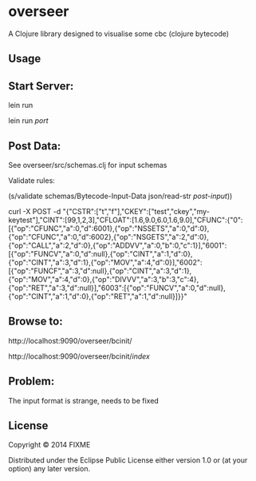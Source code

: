 # overseer

A Clojure library designed to visualise some cbc (clojure bytecode)

## Usage


Start Server:
----------------

lein run


lein run *port*



Post Data:
----------------


See overseer/src/schemas.clj for input schemas

Validate rules:

(s/validate schemas/Bytecode-Input-Data json/read-str *post-input*))

curl -X POST -d  "{\"CSTR\":[\"t\",\"f\"],\"CKEY\":[\"test\",\"ckey\",\"my-keytest\"],\"CINT\":[99,1,2,3],\"CFLOAT\":[1.6,9.0,6.0,1.6,9.0],\"CFUNC\":{\"0\":[{\"op\":\"CFUNC\",\"a\":0,\"d\":6001},{\"op\":\"NSSETS\",\"a\":0,\"d\":0},{\"op\":\"CFUNC\",\"a\":0,\"d\":6002},{\"op\":\"NSGETS\",\"a\":2,\"d\":0},{\"op\":\"CALL\",\"a\":2,\"d\":0},{\"op\":\"ADDVV\",\"a\":0,\"b\":0,\"c\":1}],\"6001\":[{\"op\":\"FUNCV\",\"a\":0,\"d\":null},{\"op\":\"CINT\",\"a\":1,\"d\":0},{\"op\":\"CINT\",\"a\":3,\"d\":1},{\"op\":\"MOV\",\"a\":4,\"d\":0}],\"6002\":[{\"op\":\"FUNCF\",\"a\":3,\"d\":null},{\"op\":\"CINT\",\"a\":3,\"d\":1},{\"op\":\"MOV\",\"a\":4,\"d\":0},{\"op\":\"DIVVV\",\"a\":3,\"b\":3,\"c\":4},{\"op\":\"RET\",\"a\":3,\"d\":null}],\"6003\":[{\"op\":\"FUNCV\",\"a\":0,\"d\":null},{\"op\":\"CINT\",\"a\":1,\"d\":0},{\"op\":\"RET\",\"a\":1,\"d\":null}]}}"

Browse to:
----------------

http://localhost:9090/overseer/bcinit/


http://localhost:9090/overseer/bcinit/*index*


Problem:
----------------

The input format is strange, needs to be fixed

## License

Copyright © 2014 FIXME

Distributed under the Eclipse Public License either version 1.0 or (at
your option) any later version.
